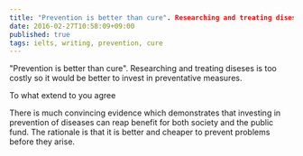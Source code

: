 ```yaml
---
title: "Prevention is better than cure". Researching and treating diseses is too costly so it would be better to invest in preventative measures
date: 2016-02-27T10:58:09+09:00
published: true
tags: ielts, writing, prevention, cure
---
```


"Prevention is better than cure". Researching and treating diseses is too costly so it would be better to invest in preventative measures.

To what extend to you agree


There is much convincing evidence which demonstrates that investing in prevention of diseases can reap benefit for both society and the public fund. The rationale is that it is better and cheaper to prevent problems before they arise.
